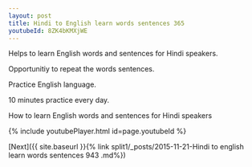 ```yaml
---
layout: post
title: Hindi to English learn words sentences 365 
youtubeId: 8ZK4bKMXjWE
---
```

 
 
Helps to learn English words and sentences for Hindi speakers.

Opportunitiy to repeat the words sentences. 

Practice English language. 
 
10 minutes practice every day. 
 
How to learn English words and sentences for Hindi speakers 
 
{% include youtubePlayer.html id=page.youtubeId %}
 
 
[Next]({{ site.baseurl }}{% link  split1/_posts/2015-11-21-Hindi to english learn words sentences 943 .md%})
 
